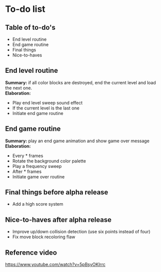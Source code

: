 # To-do list

## Table of to-do's
- End level routine
- End game routine
- Final things
- Nice-to-haves

## End level routine
**Summary:** if all color blocks are destroyed, end the current level and load the next one.  
**Elaboration:**
- Play end level sweep sound effect
- If the current level is the last one
- Initiate end game routine

## End game routine
**Summary:** play an end game animation and show game over message  
**Elaboration:**
- Every \* frames
- Rotate the background color palette
- Play a frequency sweep
- After \* frames
- Initiate game over routine

## Final things before alpha release
- Add a high score system

## Nice-to-haves after alpha release
- Improve up/down collision detection (use six points instead of four)
- Fix move block recoloring flaw

## Reference video
https://www.youtube.com/watch?v=5pBsyOKlrrc
